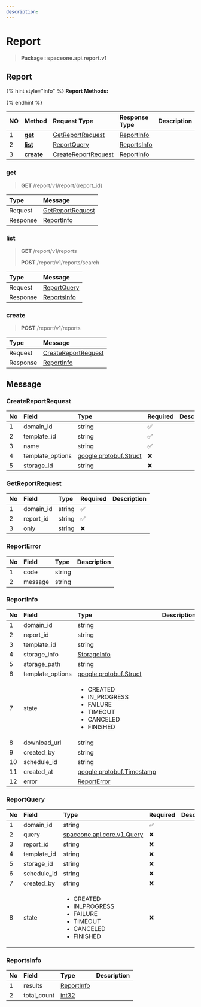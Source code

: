 ```yaml
---
description:  
---
```

# Report

>  **Package : spaceone.api.report.v1**

## Report

{% hint style="info" %}
**Report Methods:**

{%  endhint %}


| NO |  Method | Request Type | Response Type | Description |
| :--- | :--- | :--- | :--- | :--- |
| 1 | [**get**](report.md#get)|   [GetReportRequest](report.md#getreportrequest) |   [ReportInfo](report.md#reportinfo) |  |
| 2 | [**list**](report.md#list)|   [ReportQuery](report.md#reportquery) |   [ReportsInfo](report.md#reportsinfo) |  |
| 3 | [**create**](report.md#create)|   [CreateReportRequest](report.md#createreportrequest) |   [ReportInfo](report.md#reportinfo) |  | 
 

 
### get
> **GET** /report/v1/report/{report_id}
>


| Type | Message |
| :--- | :--- |
| Request | [GetReportRequest](report.md#getreportrequest) |
| Response |  [ReportInfo](report.md#reportinfo)  |
 
 

 
### list
> **GET** /report/v1/reports
>
> **POST** /report/v1/reports/search



| Type | Message |
| :--- | :--- |
| Request | [ReportQuery](report.md#reportquery) |
| Response |  [ReportsInfo](report.md#reportsinfo)  |
 
 

 
### create
> **POST** /report/v1/reports
>


| Type | Message |
| :--- | :--- |
| Request | [CreateReportRequest](report.md#createreportrequest) |
| Response |  [ReportInfo](report.md#reportinfo)  |


## 

## Message

### CreateReportRequest
| No | Field | Type | Required | Description |
| :--- | :--- | :--- | :--- | :--- |
| 1 | domain_id |string|✅| |
| 2 | template_id |string|✅| |
| 3 | name |string|✅| |
| 4 | template_options |[google.protobuf.Struct](https://github.com/protocolbuffers/protobuf/blob/master/src/google/protobuf/struct.proto)|❌| |
| 5 | storage_id |string|❌| |

### GetReportRequest
| No | Field | Type | Required | Description |
| :--- | :--- | :--- | :--- | :--- |
| 1 | domain_id |string|✅| |
| 2 | report_id |string|✅| |
| 3 | only |string|❌| |

### ReportError
| No | Field | Type |  Description |
| :--- | :--- | :--- | :--- |
| 1 | code |string| |
| 2 | message |string| |

### ReportInfo
<table>
  <thead>
    <tr>
      <th style="text-align:left">No</th>
      <th style="text-align:left">Field</th>
      <th style="text-align:left">Type</th>
      <th style="text-align:left">Description</th>
    </tr>
  </thead>
  <tbody>
    <tr>
      <td style="text-align:left">1</td>
      <td style="text-align:left">domain_id</td>
      <td style="text-align:left">string</td>
<td style="text-align:left"></td>

   </tr>
    <tr>
      <td style="text-align:left">2</td>
      <td style="text-align:left">report_id</td>
      <td style="text-align:left">string</td>
<td style="text-align:left"></td>

   </tr>
    <tr>
      <td style="text-align:left">3</td>
      <td style="text-align:left">template_id</td>
      <td style="text-align:left">string</td>
<td style="text-align:left"></td>

   </tr>
    <tr>
      <td style="text-align:left">4</td>
      <td style="text-align:left">storage_info</td>
      <td style="text-align:left"><a href="report.md#storageinfo">StorageInfo</a></td>
<td style="text-align:left"></td>

   </tr>
    <tr>
      <td style="text-align:left">5</td>
      <td style="text-align:left">storage_path</td>
      <td style="text-align:left">string</td>
<td style="text-align:left"></td>

   </tr>
    <tr>
      <td style="text-align:left">6</td>
      <td style="text-align:left">template_options</td>
      <td style="text-align:left"><a href="https://github.com/protocolbuffers/protobuf/blob/master/src/google/protobuf/struct.proto">google.protobuf.Struct</a></td>
<td style="text-align:left"></td>

   </tr>
    <tr>
      <td style="text-align:left">7</td>
      <td style="text-align:left">state</td>
      <td style="text-align:left"><ul>
          	<li>CREATED</li>
          	<li>IN_PROGRESS</li>
          	<li>FAILURE</li>
          	<li>TIMEOUT</li>
          	<li>CANCELED</li>
          	<li>FINISHED</li>
        </ul></td>
<td style="text-align:left"></td>

   </tr>
    <tr>
      <td style="text-align:left">8</td>
      <td style="text-align:left">download_url</td>
      <td style="text-align:left">string</td>
<td style="text-align:left"></td>

   </tr>
    <tr>
      <td style="text-align:left">9</td>
      <td style="text-align:left">created_by</td>
      <td style="text-align:left">string</td>
<td style="text-align:left"></td>

   </tr>
    <tr>
      <td style="text-align:left">10</td>
      <td style="text-align:left">schedule_id</td>
      <td style="text-align:left">string</td>
<td style="text-align:left"></td>

   </tr>
    <tr>
      <td style="text-align:left">11</td>
      <td style="text-align:left">created_at</td>
      <td style="text-align:left"><a href="https://github.com/protocolbuffers/protobuf/blob/master/src/google/protobuf/timestamp.proto">google.protobuf.Timestamp</a></td>
<td style="text-align:left"></td>

   </tr>
    <tr>
      <td style="text-align:left">12</td>
      <td style="text-align:left">error</td>
      <td style="text-align:left"><a href="report.md#reporterror">ReportError</a></td>
<td style="text-align:left"></td>

   </tr>
  </tbody>
</table>



### ReportQuery
<table>
  <thead>
    <tr>
      <th style="text-align:left">No</th>
      <th style="text-align:left">Field</th>
      <th style="text-align:left">Type</th>
      <th style="text-align:left">Required</th>
      <th style="text-align:left">Description</th>
    </tr>
  </thead>
  <tbody>
    <tr>
      <td style="text-align:left">1</td>
      <td style="text-align:left">domain_id</td>
      <td style="text-align:left">string</td>
<td style="text-align:left">✅</td>
<td style="text-align:left"></td>
   </tr>
    <tr>
      <td style="text-align:left">2</td>
      <td style="text-align:left">query</td>
      <td style="text-align:left"><a href="https://spaceone-dev.gitbook.io/api-reference/common-v1/search-query">spaceone.api.core.v1.Query</a></td>
<td style="text-align:left">❌</td>
<td style="text-align:left"></td>
   </tr>
    <tr>
      <td style="text-align:left">3</td>
      <td style="text-align:left">report_id</td>
      <td style="text-align:left">string</td>
<td style="text-align:left">❌</td>
<td style="text-align:left"></td>
   </tr>
    <tr>
      <td style="text-align:left">4</td>
      <td style="text-align:left">template_id</td>
      <td style="text-align:left">string</td>
<td style="text-align:left">❌</td>
<td style="text-align:left"></td>
   </tr>
    <tr>
      <td style="text-align:left">5</td>
      <td style="text-align:left">storage_id</td>
      <td style="text-align:left">string</td>
<td style="text-align:left">❌</td>
<td style="text-align:left"></td>
   </tr>
    <tr>
      <td style="text-align:left">6</td>
      <td style="text-align:left">schedule_id</td>
      <td style="text-align:left">string</td>
<td style="text-align:left">❌</td>
<td style="text-align:left"></td>
   </tr>
    <tr>
      <td style="text-align:left">7</td>
      <td style="text-align:left">created_by</td>
      <td style="text-align:left">string</td>
<td style="text-align:left">❌</td>
<td style="text-align:left"></td>
   </tr>
    <tr>
      <td style="text-align:left">8</td>
      <td style="text-align:left">state</td>
      <td style="text-align:left"><ul>
          	<li>CREATED</li>
          	<li>IN_PROGRESS</li>
          	<li>FAILURE</li>
          	<li>TIMEOUT</li>
          	<li>CANCELED</li>
          	<li>FINISHED</li>
        </ul></td>
<td style="text-align:left">❌</td>
<td style="text-align:left"></td>
   </tr>
  </tbody>
</table>



### ReportsInfo
| No | Field | Type |  Description |
| :--- | :--- | :--- | :--- |
| 1 | results |[ReportInfo](report.md#reportinfo)| |
| 2 | total_count |[int32](https://github.com/protocolbuffers/protobuf/blob/master/src/google/protobuf/type.proto)| |
